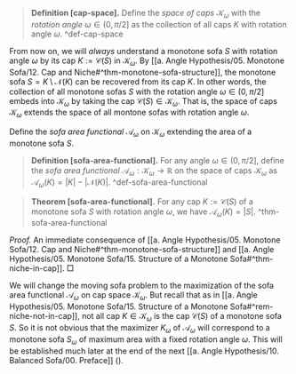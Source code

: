 > __Definition [cap-space].__ Define the _space of caps_ $\mathcal{K}_\omega$ with the _rotation angle_ $\omega \in (0, \pi/2]$ as the collection of all caps $K$ with rotation angle $\omega$. ^def-cap-space

From now on, we will _always_ understand a monotone sofa $S$ with rotation angle $\omega$ by its cap $K := \mathcal{C}(S)$ in $\mathcal{K}_\omega$. By [[a. Angle Hypothesis/05. Monotone Sofa/12. Cap and Niche#^thm-monotone-sofa-structure]], the monotone sofa $S = K \setminus \mathcal{N}(K)$ can be recovered from its cap $K$. In other words, the collection of all monotone sofas $S$ with the rotation angle $\omega \in (0, \pi/2]$ embeds into $\mathcal{K}_\omega$ by taking the cap $\mathcal{C}(S) \in \mathcal{K}_\omega$. That is, the space of caps $\mathcal{K}_\omega$ extends the space of all montone sofas with rotation angle $\omega$.

Define the _sofa area functional_ $\mathcal{A}_\omega$ on $\mathcal{K}_\omega$ extending the area of a monotone sofa $S$.

> __Definition [sofa-area-functional].__ For any angle $\omega \in (0, \pi/2]$, define the _sofa area functional_ $\mathcal{A}_\omega : \mathcal{K}_\omega \to \mathbb{R}$ on the space of caps $\mathcal{K}_\omega$ as $\mathcal{A}_\omega(K) = |K| - |\mathcal{N}(K)|$. ^def-sofa-area-functional

> __Theorem [sofa-area-functional].__ For any cap $K := \mathcal{C}(S)$ of a monotone sofa $S$ with rotation angle $\omega$, we have $\mathcal{A}_\omega(K) = |S|$. ^thm-sofa-area-functional

_Proof._ An immediate consequence of [[a. Angle Hypothesis/05. Monotone Sofa/12. Cap and Niche#^thm-monotone-sofa-structure]] and [[a. Angle Hypothesis/05. Monotone Sofa/15. Structure of a Monotone Sofa#^thm-niche-in-cap]]. □

We will change the moving sofa problem to the maximization of the sofa area functional $\mathcal{A}_\omega$ on cap space $\mathcal{K}_\omega$. But recall that as in [[a. Angle Hypothesis/05. Monotone Sofa/15. Structure of a Monotone Sofa#^rem-niche-not-in-cap]], not all cap $K \in \mathcal{K}_\omega$ is the cap $\mathcal{C}(S)$ of a monotone sofa $S$. So it is not obvious that the maximizer $K_\omega$ of $\mathcal{A}_\omega$ will correspond to a monotone sofa $S_\omega$ of maximum area with a fixed rotation angle $\omega$. This will be established much later at the end of the next [[a. Angle Hypothesis/10. Balanced Sofa/00. Preface]] (). 